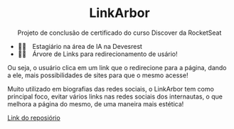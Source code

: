 <h1 align="center">LinkArbor</h1>
<p align="center">Projeto de conclusão de certificado do curso Discover da RocketSeat</p>

- 👨‍🚀 Estagiário na área de IA na Devesrest
- 👨‍🚀 Árvore de Links para redirecionamento de usário!

Ou seja, o usuário clica em um link que o redirecione para a página, dando a ele, mais possibilidades de sites para que o mesmo acesse!

Muito utilizado em biografias das redes sociais, o LinkArbor tem como principal foco, evitar vários links nas redes sociais dos internautas, o que melhora a página do mesmo, de uma maneira mais estética!

<a href="https://github.com/raphaobdd/Link-Arbor">Link do reposiório</a>

